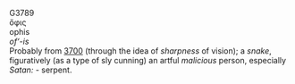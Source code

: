 <body>
  <p>G3789<br>  ὄφις  <br> ophis  <br><i>of‘-is </i><br>Probably from <a href="g3700.htm">3700</a> (through the idea of <i>sharpness</i> of vision); a <i>snake</i>, figuratively (as a type of sly cunning) an artful <i>malicious</i> person, especially <i>Satan:</i> - serpent.<br></p>
 </body>